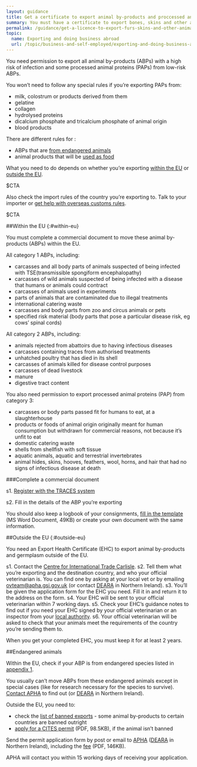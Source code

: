 ```yaml
---
layout: guidance
title: Get a certificate to export animal by-products and proccessed animal protein
summary: You must have a certificate to export bones, skins and other animal by-products.
permalink: /guidance/get-a-licence-to-export-furs-skins-and-other-animal-products.html
topic:
  name: Exporting and doing business abroad
  url: /topic/business-and-self-employed/exporting-and-doing-business-abroad.html
---
```


You need permission to export all animal by-products (ABPs) with a high risk of infection and some processed animal proteins (PAPs) from low-risk ABPs.

You won’t need to follow any special rules if you’re exporting PAPs from:

* milk, colostrum or products derived from them
* gelatine
* collagen
* hydrolysed proteins
* dicalcium phosphate and tricalcium phosphate of animal origin
* blood products 

There are different rules for :

- ABPs that are [from endangered animals](#endangered-animals)
- animal products that will be [used as food](/guidance/get-a-licence-to-export-food-and-agricultural-products.html)

What you need to do depends on whether you’re exporting [within the EU](#within-eu) or [outside the EU](#outside-eu).

$CTA

Also check the import rules of the country you’re exporting to. Talk to your importer or [get help with overseas customs rules](/answer/choosing-export-market-ukti.html).

$CTA

##Within the EU
{:#within-eu}

You must complete a commercial document to move these animal by-products (ABPs) within the EU.

All category 1 ABPs, including:

* carcasses and all body parts of animals suspected of being infected with TSE(transmissible spongiform encephalopathy)
* carcasses of wild animals suspected of being infected with a disease that humans or animals could contract
* carcasses of animals used in experiments
* parts of animals that are contaminated due to illegal treatments
* international catering waste
* carcasses and body parts from zoo and circus animals or pets
* specified risk material (body parts that pose a particular disease risk, eg cows’ spinal cords)

All category 2 ABPs, including:

* animals rejected from abattoirs due to having infectious diseases
* carcasses containing traces from authorised treatments
* unhatched poultry that has died in its shell
* carcasses of animals killed for disease control purposes
* carcasses of dead livestock
* manure
* digestive tract content

You also need permission to export processed animal proteins (PAP) from category 3:

* carcasses or body parts passed fit for humans to eat, at a slaughterhouse
* products or foods of animal origin originally meant for human consumption but withdrawn for commercial reasons, not because it’s unfit to eat
* domestic catering waste
* shells from shellfish with soft tissue
* aquatic animals, aquatic and terrestrial invertebrates
* animal hides, skins, hooves, feathers, wool, horns, and hair that had no signs of infectious disease at death

###Complete a commercial document

s1. [Register with the TRACES system](https://webgate.ec.europa.eu/sanco/traces/registration/open.do)

s2. Fill in the details of the ABP you’re exporting 

You should also keep a logbook of your consignments, [fill in the template](https://www.gov.uk/government/uploads/system/uploads/attachment_data/file/425368/logbook-templates.doc) (MS Word Document, 49KB) or create your own document with the same information.

##Outside the EU
{:#outside-eu}

You need an Export Health Certificate (EHC) to export animal by-products and germplasm outside of the EU. 

s1. Contact the [Centre for International Trade Carlisle](https://www.gov.uk/government/uploads/system/uploads/attachment_data/file/491835/contacts-international-trade.pdf).
s2. Tell them what you’re exporting and the destination country, and who your official veterinarian is. You can find one by asking at your local vet or by emailing ovteam@apha.gsi.gov.uk (or contact [DEARA](https://www.daera-ni.gov.uk/contact) in Northern Ireland).
s3. You’ll be given the application form for the EHC you need. Fill it in and return it to the address on the form.
s4. Your EHC will be sent to your official veterinarian within 7 working days.
s5. Check your EHC’s guidance notes to find out if you need your EHC signed by your official veterinarian or an inspector from your [local authority](https://www.gov.uk/find-local-council).
s6. Your official veterinarian will be asked to check that your animals meet the requirements of the country you’re sending them to.

When you get your completed EHC, you must keep it for at least 2 years.



##Endangered animals

Within the EU, check if your ABP is from endangered species listed in [appendix 1](http://www.speciesplus.net/).

You usually can’t move ABPs from these endangered animals except in special cases (like for research necessary for the species to survive). [Contact APHA](http://www.gov.uk/government/organisations/animal-and-plant-health-agency/about/access-and-opening) to find out (or [DEARA](https://www.dardni.gov.uk/contact) in Northern Ireland).

Outside the EU, you need to:

- check the [list of banned exports](https://cites.org/eng/resources/ref/suspend.php) - some animal by-products to certain countries are banned outright
- [apply for a CITES permit](https://www.gov.uk/government/uploads/system/uploads/attachment_data/file/423417/form-fed0172.pdf) (PDF, 98.5KB), if the animal isn’t banned

Send the permit application form by post or email to [APHA](https://govuk-import-export.herokuapp.com/guidance/get-a-licence-to-export-circus-endangered-research-animals.html#contacts) ([DEARA](https://www.dardni.gov.uk/contact) in Northern Ireland), including the [fee](https://www.gov.uk/government/uploads/system/uploads/attachment_data/file/355264/cites-ag-ct-01.pdf) (PDF, 146KB).

APHA will contact you within 15 working days of receiving your application.
